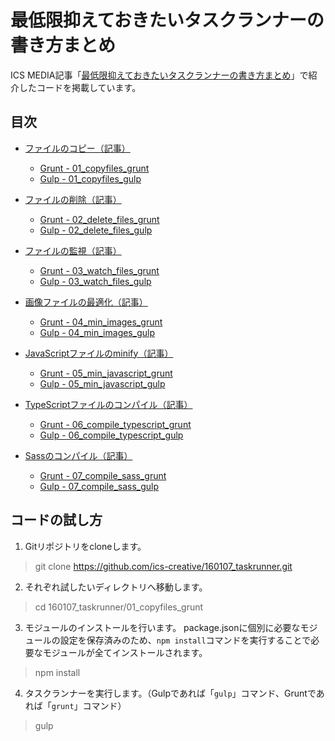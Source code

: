# 最低限抑えておきたいタスクランナーの書き方まとめ

ICS MEDIA記事「[最低限抑えておきたいタスクランナーの書き方まとめ](https://ics.media/entry/9199)」で紹介したコードを掲載しています。

## 目次

- [ファイルのコピー（記事）](https://ics.media/entry/9199#task-copy)
    - [Grunt - 01_copyfiles_grunt](01_copyfiles_grunt)
    - [Gulp - 01_copyfiles_gulp](01_copyfiles_gulp)

- [ファイルの削除（記事）](https://ics.media/entry/9199#task-delete)
    - [Grunt - 02_delete_files_grunt](02_delete_files_grunt)
    - [Gulp - 02_delete_files_gulp](02_delete_files_gulp)

- [ファイルの監視（記事）](https://ics.media/entry/9199#task-watch)
    - [Grunt - 03_watch_files_grunt](03_watch_files_grunt)
    - [Gulp - 03_watch_files_gulp](03_watch_files_gulp)

- [画像ファイルの最適化（記事）](https://ics.media/entry/9199#task-imagemin)
    - [Grunt - 04_min_images_grunt](04_min_images_grunt)
    - [Gulp - 04_min_images_gulp](04_min_images_gulp)

- [JavaScriptファイルのminify（記事）](https://ics.media/entry/9199#task-minify)
    - [Grunt - 05_min_javascript_grunt](05_min_javascript_grunt)
    - [Gulp - 05_min_javascript_gulp](05_min_javascript_gulp)

- [TypeScriptファイルのコンパイル（記事）](https://ics.media/entry/9199#task-typescript)
    - [Grunt - 06_compile_typescript_grunt](06_compile_typescript_grunt)
    - [Gulp - 06_compile_typescript_gulp](06_compile_typescript_gulp)

- [Sassのコンパイル（記事）](https://ics.media/entry/9199#task-sass)
    - [Grunt - 07_compile_sass_grunt](07_compile_sass_grunt)
    - [Gulp - 07_compile_sass_gulp](07_compile_sass_gulp)

## コードの試し方

1. Gitリポジトリをcloneします。
> git clone https://github.com/ics-creative/160107_taskrunner.git

2. それぞれ試したいディレクトリへ移動します。
> cd 160107_taskrunner/01_copyfiles_grunt

3. モジュールのインストールを行います。
package.jsonに個別に必要なモジュールの設定を保存済みのため、```npm install```コマンドを実行することで必要なモジュールが全てインストールされます。
> npm install

4. タスクランナーを実行します。（Gulpであれば「```gulp```」コマンド、Gruntであれば「```grunt```」コマンド）
> gulp
